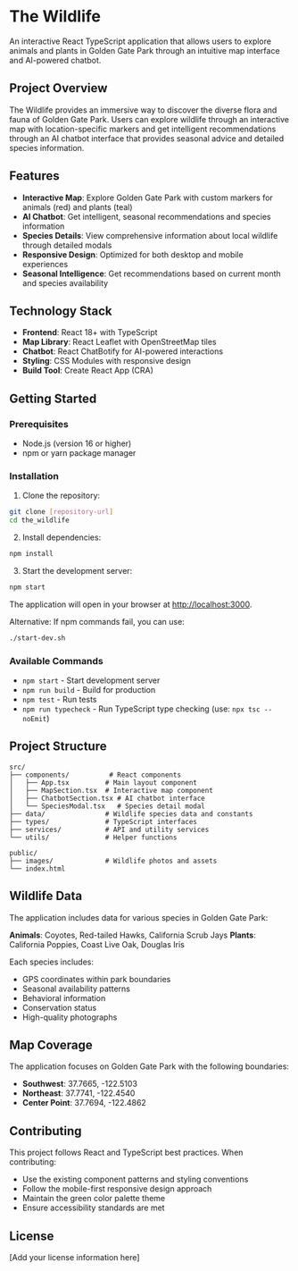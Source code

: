 # The Wildlife

An interactive React TypeScript application that allows users to explore animals and plants in Golden Gate Park through an intuitive map interface and AI-powered chatbot.

## Project Overview

The Wildlife provides an immersive way to discover the diverse flora and fauna of Golden Gate Park. Users can explore wildlife through an interactive map with location-specific markers and get intelligent recommendations through an AI chatbot interface that provides seasonal advice and detailed species information.

## Features

- **Interactive Map**: Explore Golden Gate Park with custom markers for animals (red) and plants (teal)
- **AI Chatbot**: Get intelligent, seasonal recommendations and species information
- **Species Details**: View comprehensive information about local wildlife through detailed modals
- **Responsive Design**: Optimized for both desktop and mobile experiences
- **Seasonal Intelligence**: Get recommendations based on current month and species availability

## Technology Stack

- **Frontend**: React 18+ with TypeScript
- **Map Library**: React Leaflet with OpenStreetMap tiles
- **Chatbot**: React ChatBotify for AI-powered interactions
- **Styling**: CSS Modules with responsive design
- **Build Tool**: Create React App (CRA)

## Getting Started

### Prerequisites

- Node.js (version 16 or higher)
- npm or yarn package manager

### Installation

1. Clone the repository:
```bash
git clone [repository-url]
cd the_wildlife
```

2. Install dependencies:
```bash
npm install
```

3. Start the development server:
```bash
npm start
```

The application will open in your browser at [http://localhost:3000](http://localhost:3000).

Alternative: If npm commands fail, you can use:
```bash
./start-dev.sh
```

### Available Commands

- `npm start` - Start development server
- `npm run build` - Build for production
- `npm test` - Run tests
- `npm run typecheck` - Run TypeScript type checking (use: `npx tsc --noEmit`)

## Project Structure

```
src/
├── components/          # React components
│   ├── App.tsx         # Main layout component
│   ├── MapSection.tsx  # Interactive map component
│   ├── ChatbotSection.tsx # AI chatbot interface
│   └── SpeciesModal.tsx   # Species detail modal
├── data/               # Wildlife species data and constants
├── types/              # TypeScript interfaces
├── services/           # API and utility services
└── utils/              # Helper functions

public/
├── images/             # Wildlife photos and assets
└── index.html
```

## Wildlife Data

The application includes data for various species in Golden Gate Park:

**Animals**: Coyotes, Red-tailed Hawks, California Scrub Jays
**Plants**: California Poppies, Coast Live Oak, Douglas Iris

Each species includes:
- GPS coordinates within park boundaries
- Seasonal availability patterns
- Behavioral information
- Conservation status
- High-quality photographs

## Map Coverage

The application focuses on Golden Gate Park with the following boundaries:
- **Southwest**: 37.7665, -122.5103
- **Northeast**: 37.7741, -122.4540
- **Center Point**: 37.7694, -122.4862

## Contributing

This project follows React and TypeScript best practices. When contributing:

- Use the existing component patterns and styling conventions
- Follow the mobile-first responsive design approach
- Maintain the green color palette theme
- Ensure accessibility standards are met

## License

[Add your license information here]
